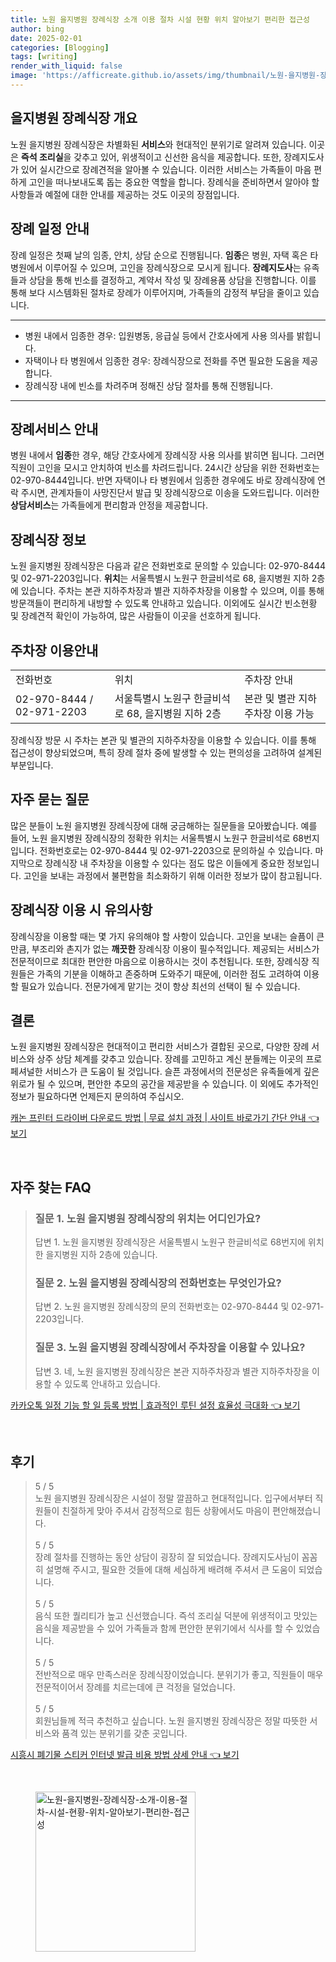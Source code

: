 ```yaml
---
title: 노원 을지병원 장례식장 소개 이용 절차 시설 현황 위치 알아보기 편리한 접근성
author: bing
date: 2025-02-01
categories: [Blogging]
tags: [writing]
render_with_liquid: false
image: 'https://afficreate.github.io/assets/img/thumbnail/노원-을지병원-장례식장-소개-이용-절차-시설-현황-위치-알아보기-편리한-접근성.webp'
---
```



<h2 id='을지병원 장례식장 개요'>을지병원 장례식장 개요</h2>

<p>노원 을지병원 장례식장은 차별화된 <b>서비스</b>와 현대적인 분위기로 알려져 있습니다. 이곳은 <b>즉석 조리실</b>을 갖추고 있어, 위생적이고 신선한 음식을 제공합니다. 또한, 장례지도사가 있어 실시간으로 장례견적을 알아볼 수 있습니다. 이러한 서비스는 가족들이 마음 편하게 고인을 떠나보내도록 돕는 중요한 역할을 합니다. 장례식을 준비하면서 알아야 할 사항들과 예절에 대한 안내를 제공하는 것도 이곳의 장점입니다.</p>

<h2 id='장례 일정 안내'>장례 일정 안내</h2>

<p>장례 일정은 첫째 날의 임종, 안치, 상담 순으로 진행됩니다. <b>임종</b>은 병원, 자택 혹은 타 병원에서 이루어질 수 있으며, 고인을 장례식장으로 모시게 됩니다. <b>장례지도사</b>는 유족들과 상담을 통해 빈소를 결정하고, 계약서 작성 및 장례용품 상담을 진행합니다. 이를 통해 보다 시스템화된 절차로 장례가 이루어지며, 가족들의 감정적 부담을 줄이고 있습니다.</p>

<hr />

<ul>
    <li>병원 내에서 임종한 경우: 입원병동, 응급실 등에서 간호사에게 사용 의사를 밝힙니다.</li>
    <li>자택이나 타 병원에서 임종한 경우: 장례식장으로 전화를 주면 필요한 도움을 제공합니다.</li>
    <li>장례식장 내에 빈소를 차려주며 정해진 상담 절차를 통해 진행됩니다.</li>
</ul>

<hr />

<h2 id='장례서비스 안내'>장례서비스 안내</h2>

<p>병원 내에서 <b>임종</b>한 경우, 해당 간호사에게 장례식장 사용 의사를 밝히면 됩니다. 그러면 직원이 고인을 모시고 안치하여 빈소를 차려드립니다. 24시간 상담을 위한 전화번호는 02-970-8444입니다. 반면 자택이나 타 병원에서 임종한 경우에도 바로 장례식장에 연락 주시면, 관계자들이 사망진단서 발급 및 장례식장으로 이송을 도와드립니다. 이러한 <b>상담서비스</b>는 가족들에게 편리함과 안정을 제공합니다.</p>

<h2 id='장례식장 정보'>장례식장 정보</h2>

<p>노원 을지병원 장례식장은 다음과 같은 전화번호로 문의할 수 있습니다: 02-970-8444 및 02-971-2203입니다. <b>위치</b>는 서울특별시 노원구 한글비석로 68, 을지병원 지하 2층에 있습니다. 주차는 본관 지하주차장과 별관 지하주차장을 이용할 수 있으며, 이를 통해 방문객들이 편리하게 내방할 수 있도록 안내하고 있습니다. 이외에도 실시간 빈소현황 및 장례견적 확인이 가능하여, 많은 사람들이 이곳을 선호하게 됩니다.</p>

<h2 id='주차장 이용안내'>주차장 이용안내</h2>

<table>
    <tr>
        <td>전화번호</td>
        <td>위치</td>
        <td>주차장 안내</td>
    </tr>
    <tr>
        <td>02-970-8444 / 02-971-2203</td>
        <td>서울특별시 노원구 한글비석로 68, 을지병원 지하 2층</td>
        <td>본관 및 별관 지하주차장 이용 가능</td>
    </tr>
</table>

<p>장례식장 방문 시 주차는 본관 및 별관의 지하주차장을 이용할 수 있습니다. 이를 통해 접근성이 향상되었으며, 특히 장례 절차 중에 발생할 수 있는 편의성을 고려하여 설계된 부분입니다.</p>

<h2 id='자주 묻는 질문'>자주 묻는 질문</h2>

<p>많은 분들이 노원 을지병원 장례식장에 대해 궁금해하는 질문들을 모아봤습니다. 예를 들어, 노원 을지병원 장례식장의 정확한 위치는 서울특별시 노원구 한글비석로 68번지입니다. 전화번호로는 02-970-8444 및 02-971-2203으로 문의하실 수 있습니다. 마지막으로 장례식장 내 주차장을 이용할 수 있다는 점도 많은 이들에게 중요한 정보입니다. 고인을 보내는 과정에서 불편함을 최소화하기 위해 이러한 정보가 많이 참고됩니다.</p>

<h2 id='장례식장 이용 시 유의사항'>장례식장 이용 시 유의사항</h2>

<p>장례식장을 이용할 때는 몇 가지 유의해야 할 사항이 있습니다. 고인을 보내는 슬픔이 큰 만큼, 부조리와 촌지가 없는 <b>깨끗한</b> 장례식장 이용이 필수적입니다. 제공되는 서비스가 전문적이므로 최대한 편안한 마음으로 이용하시는 것이 추천됩니다. 또한, 장례식장 직원들은 가족의 기분을 이해하고 존중하며 도와주기 때문에, 이러한 점도 고려하여 이용할 필요가 있습니다. 전문가에게 맡기는 것이 항상 최선의 선택이 될 수 있습니다.</p>

<h2 id='결론'>결론</h2>

<p>노원 을지병원 장례식장은 현대적이고 편리한 서비스가 결합된 곳으로, 다양한 장례 서비스와 상주 상담 체계를 갖추고 있습니다. 장례를 고민하고 계신 분들께는 이곳의 프로페셔널한 서비스가 큰 도움이 될 것입니다. 슬픈 과정에서의 전문성은 유족들에게 깊은 위로가 될 수 있으며, 편안한 추모의 공간을 제공받을 수 있습니다. 이 외에도 추가적인 정보가 필요하다면 언제든지 문의하여 주십시오.</p>


<p><a class="click-button" title="캐논 프린터 드라이버 다운로드 방법 | 무료 설치 과정 | 사이트 바로가기 간단 안내" href="https://afficreate.github.io/posts/%EC%BA%90%EB%85%BC-%ED%94%84%EB%A6%B0%ED%84%B0-%EB%93%9C%EB%9D%BC%EC%9D%B4%EB%B2%84-%EB%8B%A4%EC%9A%B4%EB%A1%9C%EB%93%9C-%EB%B0%A9%EB%B2%95-%EB%AC%B4%EB%A3%8C-%EC%84%A4%EC%B9%98-%EA%B3%BC%EC%A0%95-%EC%82%AC%EC%9D%B4%ED%8A%B8-%EB%B0%94%EB%A1%9C%EA%B0%80%EA%B8%B0-%EA%B0%84%EB%8B%A8-%EC%95%88%EB%82%B4/" rel="dofollow">캐논 프린터 드라이버 다운로드 방법 | 무료 설치 과정 | 사이트 바로가기 간단 안내 👈 보기</a></p><br>
<h2 id='자주_찾는_FAQ'>자주 찾는 FAQ</h2>
<div itemscope="" itemtype="https://schema.org/FAQPage"> 
<blockquote> 
<div itemscope="" itemprop="mainEntity" itemtype="https://schema.org/Question"> 
<h3 itemprop="name">질문 1. 노원 을지병원 장례식장의 위치는 어디인가요?</h3> 
<div itemscope="" itemprop="acceptedAnswer" itemtype="https://schema.org/Answer"> 
<span itemprop="text"> 
<p>답변 1. 노원 을지병원 장례식장은 서울특별시 노원구 한글비석로 68번지에 위치한 을지병원 지하 2층에 있습니다.</p> 
</span> 
</div> 
</div> 
<div itemscope="" itemprop="mainEntity" itemtype="https://schema.org/Question"> 
<h3 itemprop="name">질문 2. 노원 을지병원 장례식장의 전화번호는 무엇인가요?</h3> 
<div itemscope="" itemprop="acceptedAnswer" itemtype="https://schema.org/Answer"> 
<span itemprop="text"> 
<p>답변 2. 노원 을지병원 장례식장의 문의 전화번호는 02-970-8444 및 02-971-2203입니다.</p> 
</span> 
</div> 
</div> 
<div itemscope="" itemprop="mainEntity" itemtype="https://schema.org/Question"> 
<h3 itemprop="name">질문 3. 노원 을지병원 장례식장에서 주차장을 이용할 수 있나요?</h3> 
<div itemscope="" itemprop="acceptedAnswer" itemtype="https://schema.org/Answer"> 
<span itemprop="text"> 
<p>답변 3. 네, 노원 을지병원 장례식장은 본관 지하주차장과 별관 지하주차장을 이용할 수 있도록 안내하고 있습니다.</p> 
</span> 
</div> 
</div> 
</blockquote> 
</div>
<p><a class="click-button" title="카카오톡 일정 기능 할 일 등록 방법 | 효과적인 루틴 설정 효율성 극대화" href="https://afficreate.github.io/posts/%EC%B9%B4%EC%B9%B4%EC%98%A4%ED%86%A1-%EC%9D%BC%EC%A0%95-%EA%B8%B0%EB%8A%A5-%ED%95%A0-%EC%9D%BC-%EB%93%B1%EB%A1%9D-%EB%B0%A9%EB%B2%95-%ED%9A%A8%EA%B3%BC%EC%A0%81%EC%9D%B8-%EB%A3%A8%ED%8B%B4-%EC%84%A4%EC%A0%95-%ED%9A%A8%EC%9C%A8%EC%84%B1-%EA%B7%B9%EB%8C%80%ED%99%94/" rel="dofollow">카카오톡 일정 기능 할 일 등록 방법 | 효과적인 루틴 설정 효율성 극대화 👈 보기</a></p><br>
<h2 id='후기'>후기</h2>
<div itemscope itemtype="https://schema.org/Product">
  <blockquote>
  <div itemprop="review" itemscope itemtype="https://schema.org/Review">
      <div itemprop="reviewRating" itemscope itemtype="https://schema.org/Rating"> <span itemprop="ratingValue">5</span> / <span itemprop="bestRating">5</span> </div>
      <span itemprop="reviewBody">노원 을지병원 장례식장은 시설이 정말 깔끔하고 현대적입니다. 입구에서부터 직원들이 친절하게 맞아 주셔서 감정적으로 힘든 상황에서도 마음이 편안해졌습니다.</span>
  </div>
  <br>
  <div itemprop="review" itemscope itemtype="https://schema.org/Review">
      <div itemprop="reviewRating" itemscope itemtype="https://schema.org/Rating"> <span itemprop="ratingValue">5</span> / <span itemprop="bestRating">5</span> </div>
      <span itemprop="reviewBody">장례 절차를 진행하는 동안 상담이 굉장히 잘 되었습니다. 장례지도사님이 꼼꼼히 설명해 주시고, 필요한 것들에 대해 세심하게 배려해 주셔서 큰 도움이 되었습니다.</span>
  </div>
  <br>
  <div itemprop="review" itemscope itemtype="https://schema.org/Review">
      <div itemprop="reviewRating" itemscope itemtype="https://schema.org/Rating"> <span itemprop="ratingValue">5</span> / <span itemprop="bestRating">5</span> </div>
      <span itemprop="reviewBody">음식 또한 퀄리티가 높고 신선했습니다. 즉석 조리실 덕분에 위생적이고 맛있는 음식을 제공받을 수 있어 가족들과 함께 편안한 분위기에서 식사를 할 수 있었습니다.</span>
  </div>
  <br>
  <div itemprop="review" itemscope itemtype="https://schema.org/Review">
      <div itemprop="reviewRating" itemscope itemtype="https://schema.org/Rating"> <span itemprop="ratingValue">5</span> / <span itemprop="bestRating">5</span> </div>
      <span itemprop="reviewBody">전반적으로 매우 만족스러운 장례식장이었습니다. 분위기가 좋고, 직원들이 매우 전문적이어서 장례를 치르는데에 큰 걱정을 덜었습니다.</span>
  </div>
  <br>
  <div itemprop="review" itemscope itemtype="https://schema.org/Review">
      <div itemprop="reviewRating" itemscope itemtype="https://schema.org/Rating"> <span itemprop="ratingValue">5</span> / <span itemprop="bestRating">5</span> </div>
      <span itemprop="reviewBody">회원님들께 적극 추천하고 싶습니다. 노원 을지병원 장례식장은 정말 따뜻한 서비스와 품격 있는 분위기를 갖춘 곳입니다.</span>
  </div>
  </blockquote>
</div>
<p><a class="click-button" title="시흥시 폐기물 스티커 인터넷 발급 비용 방법 상세 안내" href="https://afficreate.github.io/posts/%EC%8B%9C%ED%9D%A5%EC%8B%9C-%ED%8F%90%EA%B8%B0%EB%AC%BC-%EC%8A%A4%ED%8B%B0%EC%BB%A4-%EC%9D%B8%ED%84%B0%EB%84%B7-%EB%B0%9C%EA%B8%89-%EB%B9%84%EC%9A%A9-%EB%B0%A9%EB%B2%95-%EC%83%81%EC%84%B8-%EC%95%88%EB%82%B4/" rel="dofollow">시흥시 폐기물 스티커 인터넷 발급 비용 방법 상세 안내 👈 보기</a></p><br>
<figure class="image"><img src="https://afficreate.github.io/assets/img/thumbnail/노원-을지병원-장례식장-소개-이용-절차-시설-현황-위치-알아보기-편리한-접근성.webp" alt="노원-을지병원-장례식장-소개-이용-절차-시설-현황-위치-알아보기-편리한-접근성" width="256" height="256"></figure>